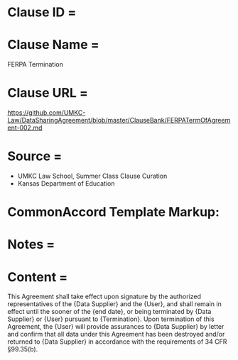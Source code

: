 # Clause ID = 


# Clause Name = 
FERPA Termination
# Clause URL = 
https://github.com/UMKC-Law/DataSharingAgreement/blob/master/ClauseBank/FERPATermOfAgreement-002.md
# Source = 
* UMKC Law School, Summer Class Clause Curation
* Kansas Department of Education 

# CommonAccord Template Markup:   

# Notes = 

# Content = 
This Agreement shall take effect upon signature by the authorized representatives of the {Data Supplier} and the {User}, and shall remain in effect until the sooner of the {end date}, or being terminated by {Data Supplier} or {User} pursuant to {Termination}. Upon termination of this Agreement, the {User} will provide assurances to {Data Supplier} by letter and confirm that all data under this Agreement has been destroyed and/or returned to {Data Supplier} in accordance with the requirements of 34 CFR §99.35(b).

